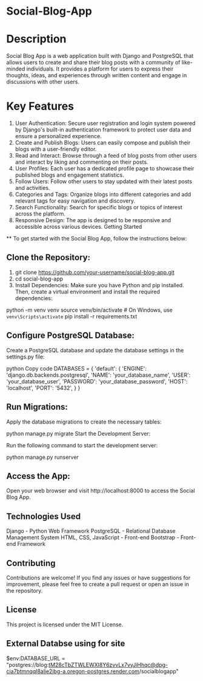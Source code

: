 # Social-Blog-App

# Description

Social Blog App is a web application built with Django and PostgreSQL that allows users to create and share their blog posts with a community of like-minded individuals. It provides a platform for users to express their thoughts, ideas, and experiences through written content and engage in discussions with other users.

# Key Features
1. User Authentication: Secure user registration and login system powered by Django's built-in authentication framework to protect user data and ensure a personalized experience.
2. Create and Publish Blogs: Users can easily compose and publish their blogs with a user-friendly editor.
3. Read and Interact: Browse through a feed of blog posts from other users and interact by liking and commenting on their posts.
4. User Profiles: Each user has a dedicated profile page to showcase their published blogs and engagement statistics.
5. Follow Users: Follow other users to stay updated with their latest posts and activities.
6. Categories and Tags: Organize blogs into different categories and add relevant tags for easy navigation and discovery.
7. Search Functionality: Search for specific blogs or topics of interest across the platform.
8. Responsive Design: The app is designed to be responsive and accessible across various devices.
Getting Started

** To get started with the Social Blog App, follow the instructions below:

## Clone the Repository:

1. git clone https://github.com/your-username/social-blog-app.git
2. cd social-blog-app
3. Install Dependencies: Make sure you have Python and pip installed. Then, create a virtual environment and install the required dependencies:

python -m venv venv
source venv/bin/activate   # On Windows, use `venv\Scripts\activate`
pip install -r requirements.txt

## Configure PostgreSQL Database:

Create a PostgreSQL database and update the database settings in the settings.py file:

python
Copy code
DATABASES = {
    'default': {
        'ENGINE': 'django.db.backends.postgresql',
        'NAME': 'your_database_name',
        'USER': 'your_database_user',
        'PASSWORD': 'your_database_password',
        'HOST': 'localhost',
        'PORT': '5432',
    }
}

## Run Migrations:

Apply the database migrations to create the necessary tables:

python manage.py migrate
Start the Development Server:

Run the following command to start the development server:

python manage.py runserver

## Access the App:

Open your web browser and visit http://localhost:8000 to access the Social Blog App.

## Technologies Used
Django - Python Web Framework
PostgreSQL - Relational Database Management System
HTML, CSS, JavaScript - Front-end
Bootstrap - Front-end Framework

## Contributing
Contributions are welcome! If you find any issues or have suggestions for improvement, please feel free to create a pull request or open an issue in the repository.

## License
This project is licensed under the MIT License.

## External Databse using for site
$env:DATABASE_URL = "postgres://blog:tM28cTbZTWLEWXl8Y6zvvLx7vyJiHhqc@dpg-cia7btmnqql8alje2jbg-a.oregon-postgres.render.com/socialblogapp"